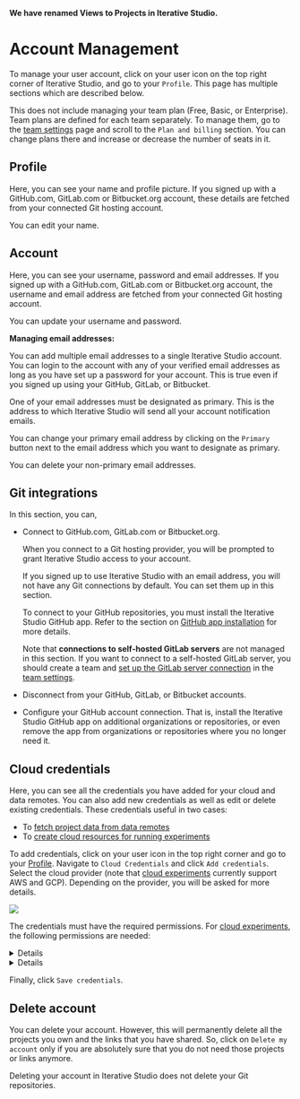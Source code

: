<admon>

**We have renamed Views to Projects in Iterative Studio.**

</admon>

# Account Management

To manage your user account, click on your user icon on the top right corner of
Iterative Studio, and go to your `Profile`. This page has multiple sections
which are described below.

<admon>

This does not include managing your team plan (Free, Basic, or Enterprise). Team
plans are defined for each team separately. To manage them, go to the [team
settings] page and scroll to the `Plan and billing` section. You can change
plans there and increase or decrease the number of seats in it.

[team settings]: /doc/studio/user-guide/teams#settings

</admon>

## Profile

Here, you can see your name and profile picture. If you signed up with a
GitHub.com, GitLab.com or Bitbucket.org account, these details are fetched from
your connected Git hosting account.

You can edit your name.

## Account

Here, you can see your username, password and email addresses. If you signed up
with a GitHub.com, GitLab.com or Bitbucket.org account, the username and email
address are fetched from your connected Git hosting account.

You can update your username and password.

**Managing email addresses:**

You can add multiple email addresses to a single Iterative Studio account. You
can login to the account with any of your verified email addresses as long as
you have set up a password for your account. This is true even if you signed up
using your GitHub, GitLab, or Bitbucket.

One of your email addresses must be designated as primary. This is the address
to which Iterative Studio will send all your account notification emails.

You can change your primary email address by clicking on the `Primary` button
next to the email address which you want to designate as primary.

You can delete your non-primary email addresses.

## Git integrations

In this section, you can,

- Connect to GitHub.com, GitLab.com or Bitbucket.org.

  When you connect to a Git hosting provider, you will be prompted to grant
  Iterative Studio access to your account.

  If you signed up to use Iterative Studio with an email address, you will not
  have any Git connections by default. You can set them up in this section.

  To connect to your GitHub repositories, you must install the Iterative Studio
  GitHub app. Refer to the section on
  [GitHub app installation](/doc/studio/user-guide/install-github-app) for more
  details.

  Note that **connections to self-hosted GitLab servers** are not managed in
  this section. If you want to connect to a self-hosted GitLab server, you
  should create a team and
  [set up the GitLab server connection](/doc/studio/user-guide/connect-custom-gitlab-server)
  in the [team settings].

- Disconnect from your GitHub, GitLab, or Bitbucket accounts.
- Configure your GitHub account connection. That is, install the Iterative
  Studio GitHub app on additional organizations or repositories, or even remove
  the app from organizations or repositories where you no longer need it.

## Cloud credentials

Here, you can see all the credentials you have added for your cloud and data
remotes. You can also add new credentials as well as edit or delete existing
credentials. These credentials useful in two cases:

- To
  [fetch project data from data remotes](/doc/studio/user-guide/projects-and-experiments/configure-a-project#data-remotes--cloud-storage-credentials)
- To
  [create cloud resources for running experiments](/doc/studio/user-guide/projects-and-experiments/run-experiments#cloud-experiments)

To add credentials, click on your user icon in the top right corner and go to
your [Profile]. Navigate to `Cloud Credentials` and click `Add credentials`.
Select the cloud provider (note that
[cloud experiments](/doc/studio/user-guide/projects-and-experiments/run-experiments#cloud-experiments)
currently support AWS and GCP). Depending on the provider, you will be asked for
more details.

![](https://static.iterative.ai/img/studio/s3_remote_settings_v2.png)

The credentials must have the required permissions. For
[cloud experiments](/doc/studio/user-guide/projects-and-experiments/run-experiments#cloud-experiments),
the following permissions are needed:

<details>

#### AWS

```
"autoscaling:CreateAutoScalingGroup",
"autoscaling:DeleteAutoScalingGroup",
"autoscaling:DescribeAutoScalingGroups",
"autoscaling:DescribeScalingActivities",
"autoscaling:UpdateAutoScalingGroup",
"ec2:AuthorizeSecurityGroupEgress",
"ec2:AuthorizeSecurityGroupIngress",
"ec2:CancelSpotInstanceRequests",
"ec2:CreateKeyPair",
"ec2:CreateLaunchTemplate",
"ec2:CreateSecurityGroup",
"ec2:CreateTags",
"ec2:DeleteKeyPair",
"ec2:DeleteLaunchTemplate",
"ec2:DeleteSecurityGroup",
"ec2:DescribeAutoScalingGroups",
"ec2:DescribeImages",
"ec2:DescribeInstanceTypeOfferings",
"ec2:DescribeInstances",
"ec2:DescribeKeyPairs",
"ec2:DescribeLaunchTemplates",
"ec2:DescribeScalingActivities",
"ec2:DescribeSecurityGroups",
"ec2:DescribeSpotInstanceRequests",
"ec2:DescribeSubnets",
"ec2:DescribeVpcs",
"ec2:GetLaunchTemplateData",
"ec2:ImportKeyPair",
"ec2:ModifyImageAttribute",
"ec2:ModifyLaunchTemplate",
"ec2:RequestSpotInstances",
"ec2:RevokeSecurityGroupEgress",
"ec2:RevokeSecurityGroupIngress",
"ec2:RunInstances",
"ec2:TerminateInstances",
"s3:CreateBucket",
"s3:DeleteBucket",
"s3:DeleteObject",
"s3:GetObject",
"s3:ListBucket",
"s3:PutObject",
```

See
https://github.com/iterative/terraform-provider-iterative/blob/a92499539f109821c021d1efb1fb01e51f1db47f/docs/guides/permissions/aws/main.tf

</details>

<details>

#### GCP

```
"compute.acceleratorTypes.get",
"compute.diskTypes.get",
"compute.disks.create",
"compute.firewalls.create",
"compute.firewalls.delete",
"compute.firewalls.get",
"compute.globalOperations.get",
"compute.instanceGroupManagers.create",
"compute.instanceGroupManagers.delete",
"compute.instanceGroupManagers.get",
"compute.instanceGroupManagers.update",
"compute.instanceGroups.create",
"compute.instanceGroups.delete",
"compute.instanceGroups.get",
"compute.instanceTemplates.create",
"compute.instanceTemplates.delete",
"compute.instanceTemplates.get",
"compute.instanceTemplates.useReadOnly",
"compute.instances.create",
"compute.instances.delete",
"compute.instances.get",
"compute.instances.setMetadata",
"compute.instances.setServiceAccount",
"compute.instances.setTags",
"compute.machineTypes.get",
"compute.networks.create",
"compute.networks.get",
"compute.networks.updatePolicy",
"compute.subnetworks.use",
"compute.subnetworks.useExternalIp",
"compute.zoneOperations.get",
"iam.serviceAccounts.actAs",
"storage.buckets.create",
"storage.buckets.delete",
"storage.buckets.get",
"storage.multipartUploads.abort",
"storage.multipartUploads.create",
"storage.multipartUploads.list",
"storage.multipartUploads.listParts",
"storage.objects.create",
"storage.objects.delete",
"storage.objects.get",
"storage.objects.list",
"storage.objects.update",
```

See
https://github.com/iterative/terraform-provider-iterative/blob/a92499539f109821c021d1efb1fb01e51f1db47f/docs/guides/permissions/gcp/main.tf

</details>

[profile]: https://studio.iterative.ai/user/_/profile

Finally, click `Save credentials`.

## Delete account

You can delete your account. However, this will permanently delete all the
projects you own and the links that you have shared. So, click on
`Delete my account` only if you are absolutely sure that you do not need those
projects or links anymore.

<admon>

Deleting your account in Iterative Studio does not delete your Git repositories.

</admon>
